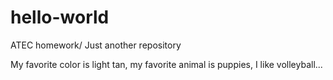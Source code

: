 # hello-world
ATEC homework/ Just another repository 

My favorite color is light tan, my favorite animal is puppies, I like volleyball...

